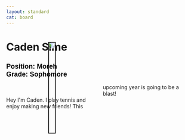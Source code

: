 ```yaml
---
layout: standard
cat: board
---
```


<style>

h2 {
font-size: 18px;
color: Black;
font-family: Arial;
text-align: left;
}

div.maintext {
    -webkit-column-count: 2;
    -moz-column-count: 2;
    column-count: 2;
    margin: auto;
}

img {
    -webkit-column-span: 1;
    column-span: 1;
    -ms-transform: rotate(90deg);
    -webkit-transform: rotate(90deg);
    transform: rotate(90deg);
    display: block;
    margin: inherit;
    border: 2px solid Black;

p {
    -webkit-column-span: 1;
    column-span: 1;
    text-align: left;

  }
</style>

# Caden Sime
<h2> Position: Moreh <br>
Grade: Sophomore </h2>

<div class="maintext" style="max-width:540px;">
<img style="margin:auto; display:block; max-width:100%; max-height:100%" src="D.jpg">

<p style="max-width: 235px;">Hey I'm Caden. I play tennis and enjoy making new friends! This upcoming year is going to be a blast!</p>
</div>

